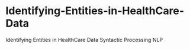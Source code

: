 # Identifying-Entities-in-HealthCare-Data
Identifying Entities in HealthCare Data Syntactic Processing NLP 
